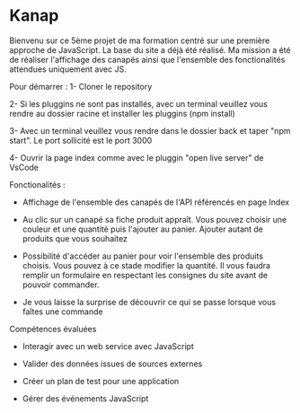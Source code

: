 # Kanap #

Bienvenu sur ce 5ème projet de ma formation centré sur une première approche de JavaScript. La base du site a déjà été réalisé. Ma mission a été de réaliser l'affichage des canapés ainsi que l'ensemble des fonctionalités attendues uniquement avec JS. 


Pour démarrer :
1- Cloner le repository

2- Si les pluggins ne sont pas installés, avec un terminal veuillez vous rendre au dossier racine et installer les pluggins (npm install)

3- Avec un terminal veuillez vous rendre dans le dossier back et taper "npm start". Le port sollicité est le port 3000

4- Ouvrir la page index comme avec le pluggin "open live server" de VsCode


Fonctionalités :
* Affichage de l'ensemble des canapés de l'API référencés en page Index

* Au clic sur un canapé sa fiche produit appraît. Vous pouvez choisir une couleur et une quantité puis l'ajouter au panier. Ajouter autant de produits que vous souhaitez

* Possibilité d'accéder au panier pour voir l'ensemble des produits choisis. Vous pouvez à ce stade modifier la quantité. Il vous faudra remplir un formulaire en respectant les consignes du site avant de pouvoir commander.

* Je vous laisse la surprise de découvrir ce qui se passe lorsque vous faîtes une commande


Compétences évaluées
* Interagir avec un web service avec JavaScript

* Valider des données issues de sources externes

* Créer un plan de test pour une application

* Gérer des événements JavaScript
